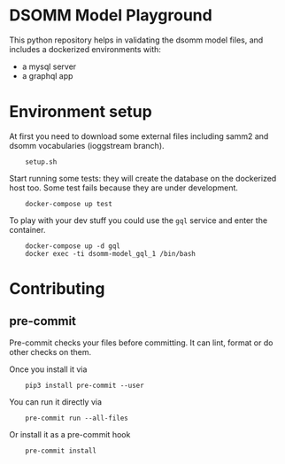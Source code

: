 # DSOMM Model Playground

This python repository helps in validating the dsomm model files,
and includes a dockerized environments with:

- a mysql server
- a graphql app

# Environment setup

At first you need to download some external files
including samm2 and dsomm vocabularies (ioggstream branch).

        setup.sh

Start running some tests: they will create the database on the
dockerized host too. Some test fails because they are under development.

        docker-compose up test

To play with your dev stuff you could use the `gql` service
and enter the container.

        docker-compose up -d gql
        docker exec -ti dsomm-model_gql_1 /bin/bash

# Contributing

## pre-commit

Pre-commit checks your files before committing. It can lint, format or do
other checks on them.

Once you install it via

        pip3 install pre-commit --user

You can run it directly via

        pre-commit run --all-files


Or install it as a pre-commit hook

        pre-commit install
